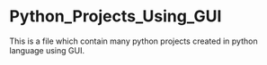 # Python_Projects_Using_GUI
This is a file which contain many python projects created in python language using GUI.
